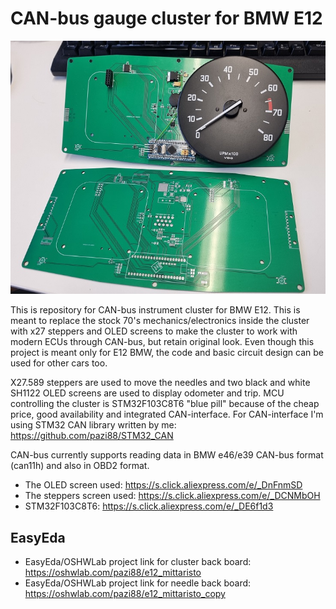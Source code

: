 # CAN-bus gauge cluster for BMW E12
![alt text](https://github.com/pazi88/E12_CAN_gauges/blob/main/Pics/20230214_115921.jpg?raw=true)

This is repository for CAN-bus instrument cluster for BMW E12. This is meant to replace the stock 70's mechanics/electronics inside the
cluster with x27 steppers and OLED screens to make the cluster to work with modern ECUs through CAN-bus, but retain original look.
Even though this project is meant only for E12 BMW, the code and basic circuit design can be used for other cars too.

X27.589 steppers are used to move the needles and two black and white SH1122 OLED screens are used to display odometer and trip.
MCU controlling the cluster is STM32F103C8T6 "blue pill" because of the cheap price, good availability and integrated CAN-interface.
For CAN-interface I'm using STM32 CAN library written by me: https://github.com/pazi88/STM32_CAN

CAN-bus currently supports reading data in BMW e46/e39 CAN-bus format (can11h) and also in OBD2 format.

- The OLED screen used: https://s.click.aliexpress.com/e/_DnFnmSD
- The steppers screen used: https://s.click.aliexpress.com/e/_DCNMbOH
- STM32F103C8T6: https://s.click.aliexpress.com/e/_DE6f1d3


## EasyEda
- EasyEda/OSHWLab project link for cluster back board: https://oshwlab.com/pazi88/e12_mittaristo
- EasyEda/OSHWLab project link for needle back board: https://oshwlab.com/pazi88/e12_mittaristo_copy